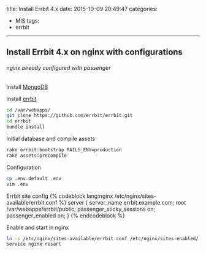 title: Install Errbit 4.x
date: 2015-10-09 20:49:47
categories:
- MIS
tags:
- errbit
---

## Install Errbit 4.x on nginx with configurations
###### nginx already configured with passenger

Install [MongoDB](https://www.mongodb.org/downloads#production)

Install [errbit](https://github.com/errbit/errbit)
```bash
cd /var/webapps/
git clone https://github.com/errbit/errbit.git
cd errbit
bundle install
```

<!-- more -->
Initial database and compile assets
```bash
rake errbit:bootstrap RAILS_ENV=production
rake assets:precompile
```

Configuration
```bash
cp .env.default .env
vim .env
```

Errbit site config
{% codeblock lang:nginx /etc/nginx/sites-available/errbit.conf %}
server {
    server_name errbit.example.com;
    root /var/webapps/errbit/public;
    passenger_sticky_sessions on;
    passenger_enabled on;
}
{% endcodeblock %}

Enable and start in nginx
```bash
ln -s /etc/nginx/sites-available/errbit.conf /etc/nginx/sites-enabled/
service nginx resart
```